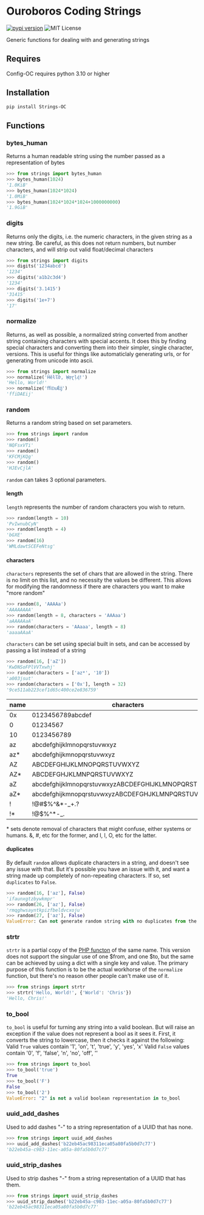# Ouroboros Coding Strings
[![pypi version](https://img.shields.io/pypi/v/Strings-OC.svg)](https://pypi.org/project/Strings-OC) ![MIT License](https://img.shields.io/pypi/l/Strings-OC.svg)

Generic functions for dealing with and generating strings

## Requires
Config-OC requires python 3.10 or higher

## Installation
```bash
pip install Strings-OC
```

## Functions

### bytes_human
Returns a human readable string using the number passed as a representation of bytes
```python
>>> from strings import bytes_human
>>>	bytes_human(1024)
'1.0KiB'
>>> bytes_human(1024*1024)
'1.0MiB'
>>> bytes_human(1024*1024*1024+1000000000)
'1.9GiB'
```

### digits
Returns only the digits, i.e. the numeric characters, in the given string as a new string. Be careful, as this does not return numbers, but number characters, and will strip out valid float/decimal characters
```python
>>> from strings import digits
>>> digits('1234abcd')
'1234'
>>> digits('a1b2c3d4')
'1234'
>>> digits('3.1415')
'31415'
>>> digits('1e+7')
'17'
```

### normalize
Returns, as well as possible, a normalized string converted from another string containing characters with special accents. It does this by finding special characters and converting them into their simpler, single character, versions. This is useful for things like automaticlaly generating urls, or for generating from unicode into ascii.
```python
>>> from strings import normalize
>>> normalize('Ȟěƚľỡ, Ẉợɽḷᶁ!')
'Hello, World!'
>>> normalize('ﬃǲǼĳ')
'ffiDAEij'
```

### random
Returns a random string based on set parameters.
```python
>>> from strings import random
>>> random()
'NQFsxVTi'
>>> random()
'KFCMjKQg'
>>> random()
'HJEvCjlA'
```
`random` can takes 3 optional parameters.
#### length
`length` represents the number of random characters you wish to return.
```python
>>> random(length = 10)
'PvIwnubCyN'
>>> random(length = 4)
'bGXE'
>>> random(16)
'WMLdawtSCEFeNtsg'
```
#### characters
`characters` represents the set of chars that are allowed in the string. There is no limit on this list, and no necessity the values be different. This allows for modifying the randomness if there are characters you want to make "more random"
```python
>>> random(8, 'AAAAa')
'AAAAAAAA'
>>> random(length = 8, characters = 'AAAaa')
'aAAAAAaA'
>>> random(characters = 'AAaaa', length = 8)
'aaaaAAaA'
```
`characters` can be set using special built in sets, and can be accessed by passing a list instead of a string
```python
>>> random(16, ['aZ'])
'KwDNSoFPlVVTxwhj'
>>> random(characters = ['az*', '10'])
'a003jsut'
>>> random(characters = ['0x'], length = 32)
'9ce511ab223cef1d65c400ce2e836759'
```

| name | characters |
| --- | --- |
| 0x | 0123456789abcdef |
| 0 | 01234567 |
| 10 | 0123456789 |
| az | abcdefghijklmnopqrstuvwxyz |
| az* | abcdefghijkmnopqrstuvwxyz |
| AZ | ABCDEFGHIJKLMNOPQRSTUVWXYZ |
| AZ* | ABCDEFGHJKLMNPQRSTUVWXYZ |
| aZ | abcdefghijklmnopqrstuvwxyzABCDEFGHIJKLMNOPQRSTUVWXYZ |
| aZ* | abcdefghijkmnopqrstuvwxyzABCDEFGHJKLMNPQRSTUVWXYZ |
| ! | !@#$%^&*-_+.? |
| !* | !@$%^*-_. |

\* sets denote removal of characters that might confuse, either systems or humans. &, #, etc for the former, and I, l, O, etc for the latter.
#### duplicates
By default `random` allows duplicate characters in a string, and doesn't see any issue with that. But it's possible you have an issue with it, and want a string made up completely of non-repeating characters. If so, set `duplicates` to `False`.
```python
>>> random(16, ['az'], False)
'ifaunxgtzbywkmpr'
>>> random(26, ['az'], False)
'rmqghwsayntkpizfbeldvcxoju'
>>> random(27, ['az'], False)
ValueError: Can not generate random string with no duplicates from the given characters "abcdefghijklmnopqrstuvwxyz" in random
```
### strtr
`strtr` is a partial copy of the [PHP functon](https://www.php.net/manual/en/function.strtr.php) of the same name. This version does not support the singular use of one $from, and one $to, but the same can be achieved by using a dict with a single key and value. The primary purpose of this function is to be the actual workhorse of the `normalize` function, but there's no reason other people can't make use of it.
```python
>>> from strings import strtr
>>> strtr('Hello, World!', {'World': 'Chris'})
'Hello, Chris!'
```

### to_bool
`to_bool` is useful for turning any string into a valid boolean. But will raise an exception if the value does not represent a bool as it sees it. First, it converts the string to lowercase, then it checks it against the following:
Valid `True` values contain '1', 'on', 't', 'true', 'y', 'yes', 'x'
Valid `False` values contain '0', 'f', 'false', 'n', 'no', 'off', ''
```python
>>> from strings import to_bool
>>> to_bool('true')
True
>>> to_bool('F')
False
>>> to_bool('2')
ValueError: "2" is not a valid boolean representation in to_bool
```

### uuid_add_dashes
Used to add dashes "-" to a string representation of a UUID that has none.
```python
>>> from strings import uuid_add_dashes
>>> uuid_add_dashes('b22eb45ac98311eca05a80fa5b0d7c77')
'b22eb45a-c983-11ec-a05a-80fa5b0d7c77'
```

### uuid_strip_dashes
Used to strip dashes "-" from a string representation of a UUID that has them.
```python
>>> from strings import uuid_strip_dashes
>>> uuid_strip_dashes('b22eb45a-c983-11ec-a05a-80fa5b0d7c77')
'b22eb45ac98311eca05a80fa5b0d7c77'
```